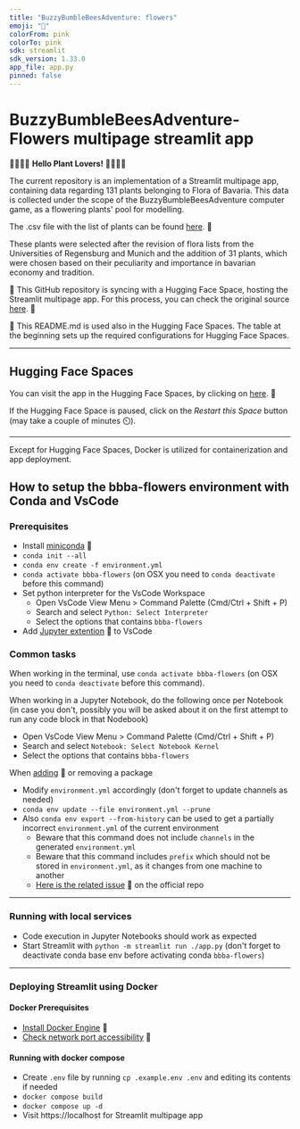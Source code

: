 ```yaml
---
title: "BuzzyBumbleBeesAdventure: flowers"
emoji: "🌸"
colorFrom: pink
colorTo: pink
sdk: streamlit
sdk_version: 1.33.0
app_file: app.py
pinned: false
---
```


# BuzzyBumbleBeesAdventure-Flowers multipage streamlit app

🌼🌿🌷🍀 **Hello Plant Lovers!** 🌸🌱🌹🌾

The current repository is an implementation of a Streamlit multipage app, containing data regarding 131 plants belonging to Flora of Bavaria. 
This data is collected under the scope of the BuzzyBumbleBeesAdventure computer game, as a flowering plants' pool for modelling.

The .csv file with the list of plants can be found [here](https://github.com/elenamedea/BuzzyBumbleBeesAdventure-Flowers/blob/main/input/bbba_eda_eng.csv). 🔗

These plants were selected after the revision of flora lists from the Universities of Regensburg and Munich and the addition of 31 plants, which were chosen based on their peculiarity and importance in bavarian economy and tradition.


📌 This GitHub repository is syncing with a Hugging Face Space, hosting the Streamlit multipage app. For this process, you can check the original source [here](https://huggingface.co/docs/hub/en/spaces-github-actions). 🔗

👀 This README.md is used also in the Hugging Face Spaces. The table at the beginning sets up the required configurations for Hugging Face Spaces.

---

## Hugging Face Spaces

You can visit the app in the Hugging Face Spaces, by clicking on [here](https://huggingface.co/spaces/elenamedea/BBBA-flowers). 🔗

If the Hugging Face Space is paused, click on the *Restart this Space* button (may take a couple of minutes ⏲️).

---

Except for Hugging Face Spaces, Docker is utilized for containerization and app deployment.

## How to setup the bbba-flowers environment with Conda and VsCode

### Prerequisites

- Install [miniconda](https://docs.conda.io/projects/miniconda/en/latest/) 🔗
- `conda init --all`
- `conda env create -f environment.yml`
- `conda activate bbba-flowers` (on OSX you need to `conda deactivate` before this command)
- Set python interpreter for the VsCode Workspace
    - Open VsCode View Menu > Command Palette (Cmd/Ctrl + Shift + P)
    - Search and select `Python: Select Interpreter`
    - Select the options that contains `bbba-flowers`
- Add [Jupyter extention](https://marketplace.visualstudio.com/items?itemName=ms-toolsai.jupyter) 🔗 to VsCode

### Common tasks

When working in the terminal, use `conda activate bbba-flowers` (on OSX you need to `conda deactivate` before this command).

When working in a Jupyter Notebook, do the following once per Notebook (in case you don't, possibly you will be asked about it on the first attempt to run any code block in that Nodebook)
- Open VsCode View Menu > Command Palette (Cmd/Ctrl + Shift + P)
- Search and select `Notebook: Select Notebook Kernel`
- Select the options that contains `bbba-flowers`

When [adding](https://anaconda.org/search?q=jupyter) 🔗 or removing a package
- Modify `environment.yml` accordingly (don't forget to update channels as needed)
- `conda env update --file environment.yml --prune`
- Also `conda env export --from-history` can be used to get a partially incorrect `environment.yml` of the current environment 
    - Beware that this command does not include `channels` in the generated `environment.yml`
    - Beware that this command includes `prefix` which should not be stored in `environment.yml`, as it changes from one machine to another
    - [Here is the related issue](https://github.com/conda/conda/issues/12842) 🔗 on the official repo

---

### Running with local services

- Code execution in Jupyter Notebooks should work as expected
- Start Streamlit with `python -m streamlit run ./app.py` (don't forget to deactivate conda base env before activating conda `bbba-flowers`)

---

### Deploying Streamlit using Docker

####  Docker Prerequisites

- [Install Docker Engine](https://docs.streamlit.io/deploy/tutorials/docker#install-docker-engine) 🔗
- [Check network port accessibility](https://docs.streamlit.io/deploy/tutorials/docker#check-network-port-accessibility) 🔗

#### Running with docker compose

- Create `.env` file by running `cp .example.env .env` and editing its contents if needed
- `docker compose build`
- `docker compose up -d`
- Visit https://localhost for Streamlit multipage app

